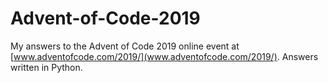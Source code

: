 # Advent-of-Code-2019
My answers to the Advent of Code 2019 online event at [www.adventofcode.com/2019/](www.adventofcode.com/2019/). Answers written in Python.
